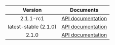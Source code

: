 | Version | Documents |
|:---:|---|
| 2.1.1-rc1 | [API documentation](2.1.1-rc1) |
| latest-stable (2.1.0) | [API documentation](latest-stable) |
| 2.1.0 | [API documentation](2.1.0) |
